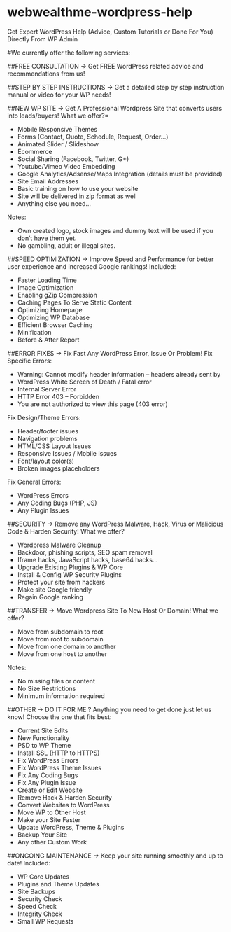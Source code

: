 # webwealthme-wordpress-help
Get Expert WordPress Help (Advice, Custom Tutorials or Done For You) Directly From WP Admin

#We currently offer the following services:

##FREE CONSULTATION -> Get FREE WordPress related advice and recommendations from us!

##STEP BY STEP INSTRUCTIONS -> Get a detailed step by step instruction manual or video for your WP needs!

##NEW WP SITE -> Get A Professional Wordpress Site that converts users into leads/buyers!
What we offer?=
* Mobile Responsive Themes
* Forms (Contact, Quote, Schedule, Request, Order...)
* Animated Slider / Slideshow
* Ecommerce
* Social Sharing (Facebook, Twitter, G+)
* Youtube/Vimeo Video Embedding
* Google Analytics/Adsense/Maps Integration (details must be provided)
* Site Email Addresses
* Basic training on how to use your website
* Site will be delivered in zip format as well
* Anything else you need...

Notes:
* Own created logo, stock images and dummy text will be used if you don’t have them yet.
* No gambling, adult or illegal sites.

##SPEED OPTIMIZATION -> Improve Speed and Performance for better user experience and increased Google rankings!
Included:
* Faster Loading Time
* Image Optimization
* Enabling gZip Compression
* Caching Pages To Serve Static Content
* Optimizing Homepage
* Optimizing WP Database
* Efficient Browser Caching
* Minification
* Before & After Report

##ERROR FIXES -> Fix Fast Any WordPress Error, Issue Or Problem!
Fix Specific Errors:
* Warning: Cannot modify header information – headers already sent by
* WordPress White Screen of Death / Fatal error
* Internal Server Error
* HTTP Error 403 – Forbidden
* You are not authorized to view this page (403 error)

Fix Design/Theme Errors:
* Header/footer issues
* Navigation problems
* HTML/CSS Layout Issues
* Responsive Issues / Mobile Issues
* Font/layout color(s)
* Broken images placeholders

Fix General Errors:
* WordPress Errors
* Any Coding Bugs (PHP, JS)
* Any Plugin Issues

##SECURITY -> Remove any WordPress Malware, Hack, Virus or Malicious Code & Harden Security!
What we offer?
* Wordpress Malware Cleanup
* Backdoor, phishing scripts, SEO spam removal
* Iframe hacks, JavaScript hacks, base64 hacks...
* Upgrade Existing Plugins & WP Core
* Install & Config WP Security Plugins
* Protect your site from hackers
* Make site Google friendly
* Regain Google ranking

##TRANSFER -> Move Wordpress Site To New Host Or Domain!
What we offer?
* Move from subdomain to root
* Move from root to subdomain
* Move from one domain to another
* Move from one host to another

Notes:
* No missing files or content
* No Size Restrictions
* Minimum information required

##OTHER -> DO IT FOR ME ? Anything you need to get done just let us know!
Choose the one that fits best:
*  Current Site Edits
 *  New Functionality
 *  PSD to WP Theme
 *  Install SSL (HTTP to HTTPS)
 *  Fix WordPress Errors
 *  Fix WordPress Theme Issues
 *  Fix Any Coding Bugs
 *  Fix Any Plugin Issue
 *  Create or Edit Website
 *  Remove Hack & Harden Security
 *  Convert Websites to WordPress
 *  Move WP to Other Host
 *  Make your Site Faster
 *  Update WordPress, Theme & Plugins
 *  Backup Your Site
 *  Any other Custom Work

##ONGOING MAINTENANCE -> Keep your site running smoothly and up to date!
Included:
* WP Core Updates
* Plugins and Theme Updates
* Site Backups
* Security Check
* Speed Check
* Integrity Check
* Small WP Requests
